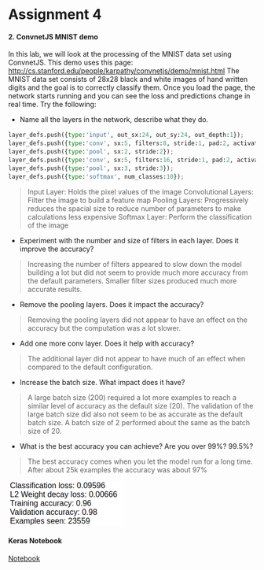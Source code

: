 # Assignment 4

#### 2. ConvnetJS MNIST demo
In this lab, we will look at the processing of the MNIST data set using ConvnetJS.  This demo uses this page: http://cs.stanford.edu/people/karpathy/convnetjs/demo/mnist.html
The MNIST data set consists of 28x28 black and white images of hand written digits and the goal is to correctly classify them.  Once you load the page, the network starts running and you can see the loss and predictions change in real time.  Try the following:

* Name all the layers in the network, describe what they do.
```python
layer_defs.push({type:'input', out_sx:24, out_sy:24, out_depth:1});
layer_defs.push({type:'conv', sx:5, filters:8, stride:1, pad:2, activation:'relu'});
layer_defs.push({type:'pool', sx:2, stride:2});
layer_defs.push({type:'conv', sx:5, filters:16, stride:1, pad:2, activation:'relu'});
layer_defs.push({type:'pool', sx:3, stride:3});
layer_defs.push({type:'softmax', num_classes:10});
```

>Input Layer: Holds the pixel values of the image
>Convolutional Layers: Filter the image to build a feature map
>Pooling Layers: Progressively reduces the spacial size to reduce number of parameters to make calculations less expensive
>Softmax Layer: Perform the classification of the image

* Experiment with the number and size of filters in each layer.  Does it improve the accuracy?

>Increasing the number of filters appeared to slow down the model building a lot but did not seem to provide much more accuracy from the default parameters. Smaller filter sizes produced much more accurate results.

* Remove the pooling layers.  Does it impact the accuracy?

>Removing the pooling layers did not appear to have an effect on the accuracy but the computation was a lot slower.

* Add one more conv layer.  Does it help with accuracy?

>The additional layer did not appear to have much of an effect when compared to the default configuration.

* Increase the batch size.  What impact does it have?

> A large batch size (200) required a lot more examples to reach a similar level of accuracy as the default size (20). The validation of the large batch size did also not seem to be as accurate as the default batch size. A batch size of 2 performed about the same as the batch size of 20.

* What is the best accuracy you can achieve? Are you over 99%? 99.5%?

> The best accuracy comes when you let the model run for a long time. After about 25k examples the accuracy was about 97%

![](./image.png)

#### Keras Notebook

[Notebook](./w251_homework04.ipynb)
